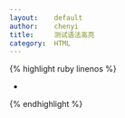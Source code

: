 ```yaml
---
layout:    default
author:    chenyi
title:     测试语法高亮
category:  HTML
---
```

{% highlight ruby linenos %}
	<div>
		<ul>
			<li></li>
		</ul>
	</div>
	<div class="hellow"></div>
{% endhighlight %}

